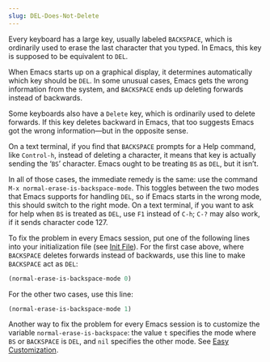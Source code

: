 ```yaml
---
slug: DEL-Does-Not-Delete
---
```


Every keyboard has a large key, usually labeled `BACKSPACE`, which is ordinarily used to erase the last character that you typed. In Emacs, this key is supposed to be equivalent to `DEL`.

When Emacs starts up on a graphical display, it determines automatically which key should be `DEL`. In some unusual cases, Emacs gets the wrong information from the system, and `BACKSPACE` ends up deleting forwards instead of backwards.

Some keyboards also have a `Delete` key, which is ordinarily used to delete forwards. If this key deletes backward in Emacs, that too suggests Emacs got the wrong information—but in the opposite sense.

On a text terminal, if you find that `BACKSPACE` prompts for a Help command, like `Control-h`, instead of deleting a character, it means that key is actually sending the ‘`BS`’ character. Emacs ought to be treating `BS` as `DEL`, but it isn’t.

In all of those cases, the immediate remedy is the same: use the command `M-x normal-erase-is-backspace-mode`. This toggles between the two modes that Emacs supports for handling `DEL`, so if Emacs starts in the wrong mode, this should switch to the right mode. On a text terminal, if you want to ask for help when `BS` is treated as `DEL`, use `F1` instead of `C-h`; `C-?` may also work, if it sends character code 127.

To fix the problem in every Emacs session, put one of the following lines into your initialization file (see [Init File](/docs/emacs/Init-File)). For the first case above, where `BACKSPACE` deletes forwards instead of backwards, use this line to make `BACKSPACE` act as `DEL`:

```lisp
(normal-erase-is-backspace-mode 0)
```

For the other two cases, use this line:

```lisp
(normal-erase-is-backspace-mode 1)
```

Another way to fix the problem for every Emacs session is to customize the variable `normal-erase-is-backspace`: the value `t` specifies the mode where `BS` or `BACKSPACE` is `DEL`, and `nil` specifies the other mode. See [Easy Customization](/docs/emacs/Easy-Customization).
